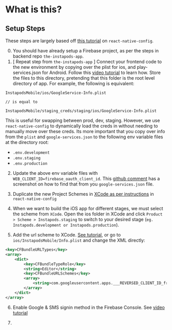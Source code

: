 # What is this?




## Setup Steps

These steps are largely based off [this tutorial](https://dev.to/calintamas/how-to-manage-staging-and-production-environments-in-a-react-native-app-4naa) on `react-native-config`.

0. You should have already setup a Firebase project, as per the steps in backend repo `the-instapods-app`.
1. [ Repeat step from `the-instapods-app` ] Connect your frontend code to the new environment by copying over the plist for ios, and play-services.json for Android. Follow this [video tutorial](https://share.vidyard.com/watch/DqkYmhaVNMn3EL4CyxGEsJ?) to learn how. Store the files to this directory, pretending that this folder is the root level directory of app. For example, the following is equivalent:


```
InstapodsMobile/ios/GoogleService-Info.plist

// is equal to

InstapodsMobile/staging_creds/staging/ios/GoogleService-Info.plist
```

This is useful for swapping between prod, dev, staging. However, we use `react-native-config` to dynamically load the creds in without needing to manually move over these creds. Its more important that you copy over info from the `plist` and `google-services.json` to the following env variable files at the directory root:

- `.env.development`
- `.env.staging`
- `.env.production`

2. Update the above env variable files with `WEB_CLIENT_ID=firebase_oauth_client_id`. This [github comment](https://github.com/react-native-community/google-signin/issues/263#issuecomment-320611997) has a screenshot on how to find that from you `google-services.json` file.

3. Duplicate the new Project Schemes in [XCode as per instructions](https://github.com/luggit/react-native-config) in `react-native-config`

4. When we want to build the iOS app for different stages, we must select the scheme from `XCode`. Open the ios folder in XCode and click `Product > Scheme > Instapods.staging` to switch to your desired stage (`eg. Instapods.development or Instapods.production`).

5. Add the url scheme to XCode. [See tutorial](https://developers.google.com/identity/sign-in/ios/start-integrating), or go to `ios/InstapodsMobile/Info.plist` and change the XML directly:

```xml
<key>CFBundleURLTypes</key>
<array>
    <dict>
        <key>CFBundleTypeRole</key> 
        <string>Editor</string>
        <key>CFBundleURLSchemes</key>
        <array>
            <string>com.googleusercontent.apps.___REVERSED_CLIENT_ID_from_googleService-Info.plist___</string>
        </array>
    </dict>
</array>
```

6. Enable Google & SMS signin method in the Firebase Console. See [video tutorial](https://share.vidyard.com/watch/vYEQvjwPvP6zgQXUHCgdLK?)

7. 